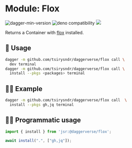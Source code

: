 # Module: Flox

![dagger-min-version](https://img.shields.io/badge/dagger-v0.10.0-blue?color=3D66FF)
![deno compatibility](https://shield.deno.dev/deno/^1.41)
[![](https://jsr.io/badges/@daggerverse/flox)](https://jsr.io/@daggerverse/flox)

Returns a Container with [flox](https://flox.dev/) installed.

## 🚀 Usage

```sh
dagger -m github.com/tsirysndr/daggerverse/flox call \
  dev terminal
dagger -m github.com/tsirysndr/daggerverse/flox call \
  install --pkgs <packages> terminal
```

## 🧑‍🔬 Example

```sh
dagger -m github.com/tsirysndr/daggerverse/flox call  \
  install --pkgs gh,jq terminal
```

## 🧑‍💻 Programmatic usage

```typescript
import { install } from 'jsr:@daggerverse/flox';

await install(".", ["gh,jq"]);
```